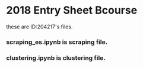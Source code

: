 # 2018 Entry Sheet Bcourse
these are ID:204217's files.
### scraping_es.ipynb is scraping file.
### clustering.ipynb is clustering file.
